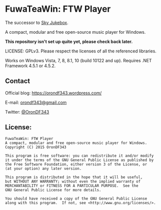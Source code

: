FuwaTeaWin: FTW Player
======================

The successor to [Sky Jukebox](https://github.com/OronDF343/Sky-Jukebox).

A compact, modular and free open-source music player for Windows.

**This repository isn't set up quite yet, please check back later.**

LICENSE: GPLv3.
Please respect the licenses of all the referenced libraries.

Works on Windows Vista, 7, 8, 8.1, 10 (build 10122 and up). Requires .NET Framework 4.5.1 or 4.5.2.

Contact
-------

Official blog: https://orondf343.wordpress.com/

E-mail: orondf343@gmail.com

Twitter: [@OronDF343](https://twitter.com/OronDF343)

License:
--------

    FuwaTeaWin: FTW Player
    A compact, modular and free open-source music player for Windows.
    Copyright (C) 2015 OronDF343

    This program is free software: you can redistribute it and/or modify
    it under the terms of the GNU General Public License as published by
    the Free Software Foundation, either version 3 of the License, or
    (at your option) any later version.

    This program is distributed in the hope that it will be useful,
    but WITHOUT ANY WARRANTY; without even the implied warranty of
    MERCHANTABILITY or FITNESS FOR A PARTICULAR PURPOSE.  See the
    GNU General Public License for more details.

    You should have received a copy of the GNU General Public License
    along with this program.  If not, see <http://www.gnu.org/licenses/>.
